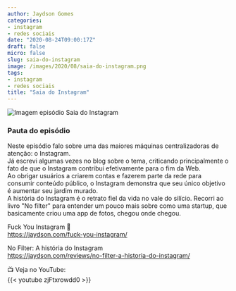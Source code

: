```yaml
---
author: Jaydson Gomes
categories:
- instagram
- redes sociais
date: "2020-08-24T09:00:17Z"
draft: false
micro: false
slug: saia-do-instagram
image: /images/2020/08/saia-do-instagram.png
tags:
- instagram
- redes sociais
title: "Saia do Instagram"
---
```

![Imagem episódio Saia do Instagram](/images/2020/08/saia-do-instagram.png)  

### Pauta do episódio
Neste episódio falo sobre uma das maiores máquinas centralizadoras de atenção: o Instagram.  
Já escrevi algumas vezes no blog sobre o tema, criticando principalmente o fato de que o Instagram contribui efetivamente para o fim da Web.  
Ao obrigar usuários a criarem contas e fazerem parte da rede para consumir conteúdo público, o Instagram demonstra que seu único objetivo é aumentar seu jardim murado.  
A história do Instagram é o retrato fiel da vida no vale do silício. Recorri ao livro "No filter" para entender um pouco mais sobre como uma startup, que basicamente criou uma app de fotos, chegou onde chegou.  

Fuck You Instagram 🖕  
https://jaydson.com/fuck-you-instagram/  

No Filter: A história do Instagram  
https://jaydson.com/reviews/no-filter-a-historia-do-instagram/  


📺 Veja no YouTube:  
{{< youtube zjFtxrowdd0 >}}